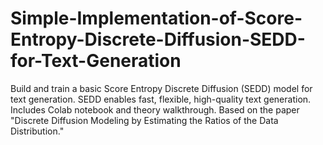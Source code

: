 # Simple-Implementation-of-Score-Entropy-Discrete-Diffusion-SEDD-for-Text-Generation
Build and train a basic Score Entropy Discrete Diffusion (SEDD) model for text generation. SEDD enables fast, flexible, high-quality text generation. Includes Colab notebook and theory walkthrough. Based on the paper "Discrete Diffusion Modeling by Estimating the Ratios of the Data Distribution."
